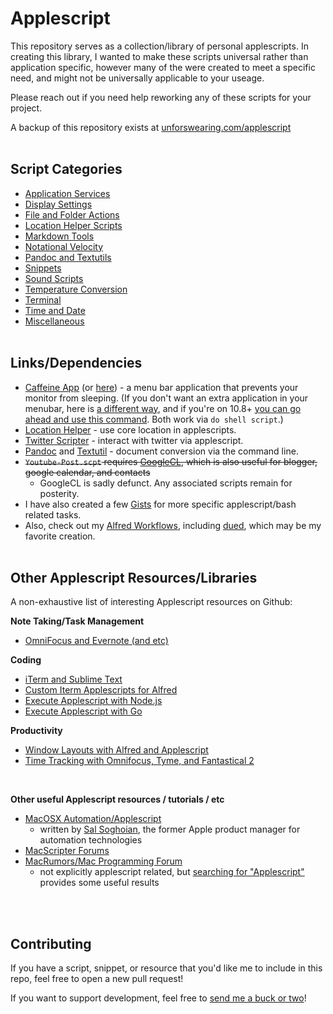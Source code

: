 Applescript
============

This repository serves as a collection/library of personal applescripts. In creating this library, I wanted to make these scripts universal rather than application specific, however many of the were created to meet a specific need, and might not be universally applicable to your useage.

Please reach out if you need help reworking any of these scripts for your project.

A backup of this repository exists at [unforswearing.com/applescript](https://unforswearing.com/applescript)
<BR><BR>

## Script Categories

- [Application Services](/Application%20Services)
- [Display Settings](/Display%20Settings)
- [File and Folder Actions](/File%20and%20Folder%20Actions)
- [Location Helper Scripts](/Location%20Helper%20Scripts)
- [Markdown Tools](/Markdown%20Tools)
- [Notational Velocity](/Notational%20Velocity)
- [Pandoc and Textutils](/Pandoc%20and%20Textutils)
- [Snippets](/Snippets)
- [Sound Scripts](/Sound%20Scripts)
- [Temperature Conversion](/Temperature%20Conversion)
- [Terminal](/Terminal)
- [Time and Date](/Time%20and%20Date)
- [Miscellaneous](/-%20Misc)
<BR><BR>


## Links/Dependencies

- [Caffeine App](http://lightheadsw.com/caffeine/) (or [here](http://macdownload.informer.com/caffeine)) - a menu bar application that prevents your monitor from sleeping. (If you don't want an extra application in your menubar, here is [a different way](http://lifehacker.com/5767991/how-to-force-your-mac-to-stay-awake-indefinitely-via-the-command-line), and if you're on 10.8+ [you can go ahead and use this command](https://developer.apple.com/library/mac/documentation/Darwin/Reference/Manpages/man8/caffeinate.8.html). Both work via ```do shell script```.)
- [Location Helper](http://www.mousedown.net/mouseware/LocationHelper.html) - use core location in applescripts.
- [Twitter Scripter](http://www.mousedown.net/mouseware/TwitterScripter.html) - interact with twitter via applescript.
- [Pandoc](http://johnmacfarlane.net/pandoc/) and [Textutil](https://developer.apple.com/library/mac/documentation/Darwin/Reference/ManPages/man1/textutil.1.html) - document conversion via the command line.
- <s>`Youtube-Post.scpt` requires [GoogleCL](https://code.google.com/p/googlecl/), which is also useful for blogger, google calendar, and contacts</s>
	- GoogleCL is sadly defunct. Any associated scripts remain for posterity.
- I have also created a few [Gists](https://gist.github.com/unforswearing) for more specific applescript/bash related tasks.
- Also, check out my [Alfred Workflows](https://github.com/unforswearing/alfredWorkflows), including [dued](https://github.com/unforswearing/dued), which may be my favorite creation.
<BR><BR>

## Other Applescript Resources/Libraries

A non-exhaustive list of interesting Applescript resources on Github:

**Note Taking/Task Management**
- [OmniFocus and Evernote (and etc)](https://github.com/geekcomputers/Applescript)

**Coding**
- [iTerm and Sublime Text](https://github.com/fallroot/applescript-applets)
- [Custom Iterm Applescripts for Alfred](https://github.com/stuartcryan/custom-iterm-applescripts-for-alfred)
- [Execute Applescript with Node.js](https://github.com/TooTallNate/node-applescript)
- [Execute Applescript with Go](https://github.com/everdev/mack)

**Productivity**
- [Window Layouts with Alfred and Applescript](https://github.com/jgallen23/layouts)
- [Time Tracking with Omnifocus, Tyme, and Fantastical 2](https://github.com/fuxialexander/Applescript)
<BR>

**Other useful Applescript resources / tutorials / etc**

- [MacOSX Automation/Applescript](https://macosxautomation.com/applescript/)
    - written by [Sal Soghoian](http://macosautomation.com/about.html), the former Apple product manager for automation technologies
- [MacScripter Forums](http://www.macscripter.net/index.php)
- [MacRumors/Mac Programming Forum](https://forums.macrumors.com/forums/mac-programming.73/)
    - not explicitly applescript related, but [searching for "Applescript"](https://forums.macrumors.com/search/4005546/?q=Applescript&o=date) provides some useful results

<BR><BR>

## Contributing

If you have a script, snippet, or resource that you'd like me to include in this repo, feel free to open a new pull request!

If you want to support development, feel free to [send me a buck or two](https://www.paypal.me/unforswearing)!
